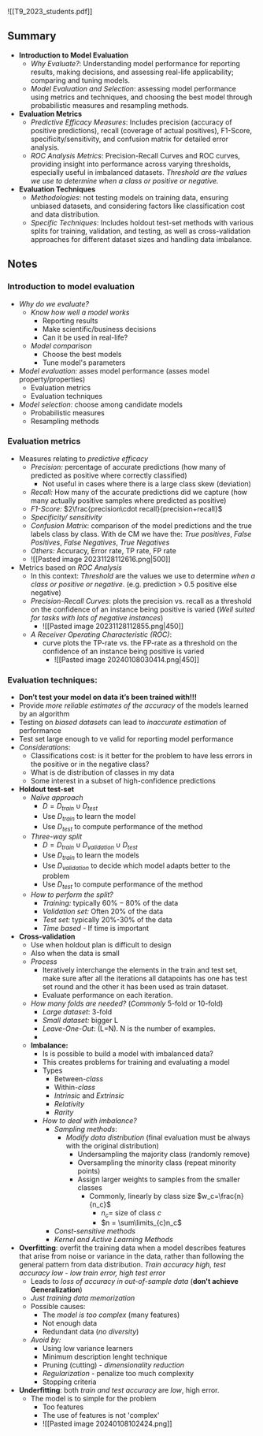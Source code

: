 ![[T9_2023_students.pdf]]

## Summary
- **Introduction to Model Evaluation**
    - *Why Evaluate?*: Understanding model performance for reporting results, making decisions, and assessing real-life applicability; comparing and tuning models.
    - *Model Evaluation and Selection*: assessing model performance using metrics and techniques, and choosing the best model through probabilistic measures and resampling methods.
- **Evaluation Metrics**
    - *Predictive Efficacy Measures*: Includes precision (accuracy of positive predictions), recall (coverage of actual positives), F1-Score, specificity/sensitivity, and confusion matrix for detailed error analysis.
    - *ROC Analysis Metrics*: Precision-Recall Curves and ROC curves, providing insight into performance across varying thresholds, especially useful in imbalanced datasets. *Threshold are the values we use to determine when a class or positive or negative.*
- **Evaluation Techniques**
	- *Methodologies*:  not testing models on training data, ensuring unbiased datasets, and considering factors like classification cost and data distribution.
	- *Specific Techniques*: Includes holdout test-set methods with various splits for training, validation, and testing, as well as cross-validation approaches for different dataset sizes and handling data imbalance.

## Notes
### Introduction to model evaluation
* *Why do we evaluate?*
	* *Know how well a model works*
		* Reporting results
		* Make scientific/business decisions
		* Can it be used in real-life?
	* *Model comparison*
		* Choose the best models
		* Tune model's parameters
* *Model evaluation:* asses model performance (asses model property/properties)
	* Evaluation metrics
	* Evaluation techniques
* *Model selection:* choose among candidate models
	* Probabilistic measures
	* Resampling methods
### Evaluation metrics
* Measures relating to *predictive efficacy*
	* *Precision:* percentage of accurate predictions (how many of predicted as positive where correctly classified)
		* Not useful in cases where there is a large class skew (deviation)
	* *Recall:* How many of the accurate predictions did we capture (how many actually positive samples where predicted as positive)
	* *F1-Score:* $2\frac{precision\cdot recall}{precision+recall}$
	* *Specificity/ sensitivity*
	* *Confusion Matrix*: comparison of the model predictions and the true labels class by class. With de CM we have the: *True positives*, *False Positives*, *False Negatives*, *True Negatives*
	* *Others:* Accuracy, Error rate, TP rate, FP rate
	* ![[Pasted image 20231128112616.png|500]]
* Metrics based on *ROC Analysis*
	* In this context: *Threshold* are the values we use to determine *when a class or positive or negative*. (e.g. prediction > 0.5 positive else negative)
	* *Precision-Recall Curves*:  plots the precision vs. recall as a threshold on the confidence of an instance being positive is varied (*Well suited for tasks with lots of negative instances*)
		* ![[Pasted image 20231128112855.png|450]]
	* *A Receiver Operating Characteristic (ROC)*:
		* curve plots the TP-rate vs. the FP-rate as a threshold on the confidence of an instance being positive is varied
			* ![[Pasted image 20240108030414.png|450]]
### Evaluation techniques:
* **Don’t test your model on data it’s been trained with!!!**
* Provide *more reliable estimates of the accuracy* of the models learned by an algorithm
* Testing on *biased datasets* can lead to *inaccurate estimation* of performance
* Test set large enough to ve valid for reporting model performance
* *Considerations*:
	* Classifications cost: is it better for the problem to have less errors in the positive or in the negative class?
	* What is de distribution of classes in my data
	* Some interest in a subset of high-confidence predictions
* **Holdout test-set**
	* *Naïve approach*
		* $D = D_{train}\cup D_{test}$
		* Use $D_{train}$ to learn the model
		* Use $D_{test}$ to compute performance of the method
	* *Three-way split*
		* $D = D_{train}\cup D_{validation}\cup D_{test}$
		* Use $D_{train}$ to learn the models
		* Use $D_{validation}$ to decide which model adapts better to the problem
		* Use $D_{test}$ to compute performance of the method
	* *How to perform the split?*
		* *Training:* typically $60\%-80\%$ of the data
		* *Validation set:* Often $20\%$ of the data
		* *Test set:* typically 20%-30% of the data
		* *Time based* - If time is important
* **Cross-validation**
	* Use when holdout plan is difficult to design
	* Also when the data is small
	* *Process*
		* Iteratively interchange the elements in the train and test set, make sure after all the iterations all datapoints has one has test set round and the other it has been used as train dataset.
		* Evaluate performance on each iteration.
	* *How many folds are needed?* (*Commonly* 5-fold or 10-fold)
		* *Large dataset*: 3-fold
		* *Small dataset:* bigger L
		* *Leave-One-Out*: (L=N). N is the number of examples. 
		* 
	* **Imbalance:**
		* Is is possible to build a model with imbalanced data?
		* This creates problems for training and evaluating a model
		* Types
			* Between-*class*
			* Within-*class*
			* *Intrinsic* and *Extrinsic*
			* *Relativity*
			* *Rarity*
		* *How to deal with imbalance?*
			* *Sampling methods*: 
				* *Modify data distribution* (final evaluation must be always with the original distribution)
					* Undersampling the majority class (randomly remove)
					* Oversampling the minority class (repeat minority points)
					* Assign larger weights to samples from the smaller classes
						* Commonly, linearly by class size $w_c=\frac{n}{n_c}$
							* $n_c=$ size of class $c$
							* $n = \sum\limits_{c}n_c$ 
			* *Const-sensitive methods*
			* *Kernel and Active Learning Methods*
* **Overfitting**: overfit the training data when a model describes features that arise from noise or variance in the data, rather than following the general pattern from data distribution. *Train accuracy high, test accuracy low* - *low train error, high test error*
	* Leads to *loss of accuracy in out-of-sample data* (**don't achieve Generalization**)
	* *Just training data memorization*
	* Possible causes:
		* The *model is too complex* (many features)
		* Not enough data
		* Redundant data (*no diversity*)
	* *Avoid by:*
		* Using low variance learners
		* Minimum description lenght technique
		* Pruning (cutting) - *dimensionality reduction* 
		* *Regularization* - penalize too much complexity
		* Stopping criteria
* **Underfitting**: both *train and test accuracy* are *low*, high error.
	* The model is to simple for the problem
		* Too features
		* The use of features is not 'complex'
		* ![[Pasted image 20240108102424.png]]

